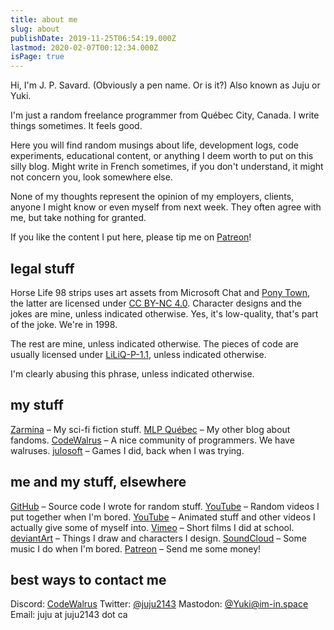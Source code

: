 ```yaml
---
title: about me
slug: about
publishDate: 2019-11-25T06:54:19.000Z
lastmod: 2020-02-07T00:12:34.000Z
isPage: true
---
```


Hi, I'm J. P. Savard. (Obviously a pen name. Or is it?) Also known as Juju or Yuki.

I'm just a random freelance programmer from Québec City, Canada. I write things sometimes. It feels good.

Here you will find random musings about life, development logs, code experiments, educational content, or anything I deem worth to put on this silly blog. Might write in French sometimes, if you don't understand, it might not concern you, look somewhere else.

None of my thoughts represent the opinion of my employers, clients, anyone I might know or even myself from next week. They often agree with me, but take nothing for granted.

If you like the content I put here, please tip me on [Patreon](http://www.patreon.com/juju2143)!

## legal stuff

Horse Life 98 strips uses art assets from Microsoft Chat and [Pony Town](https://pony.town), the latter are licensed under [CC BY-NC 4.0](https://creativecommons.org/licenses/by-nc/4.0/). Character designs and the jokes are mine, unless indicated otherwise. Yes, it's low-quality, that's part of the joke. We're in 1998.

The rest are mine, unless indicated otherwise. The pieces of code are usually licensed under [LiLiQ-P-1.1](https://forge.gouv.qc.ca/licence/liliq-v1-1/), unless indicated otherwise.

I'm clearly abusing this phrase, unless indicated otherwise.

## my stuff

[Zarmina](http://zarmina.xyz/) – My sci-fi fiction stuff.
[MLP Québec](http://mlp.quebec/) – My other blog about fandoms.
[CodeWalrus](https://codewalr.us/) – A nice community of programmers. We have walruses.
[julosoft](http://julosoft.net/) – Games I did, back when I was trying.

## me and my stuff, elsewhere

[GitHub](https://github.com/juju2143?tab=repositories) – Source code I wrote for random stuff.
[YouTube](https://www.youtube.com/user/julosoft) – Random videos I put together when I'm bored.
[YouTube](https://www.youtube.com/c/juju2143) – Animated stuff and other videos I actually give some of myself into.
[Vimeo](https://vimeo.com/juju2143) – Short films I did at school.
[deviantArt](http://juju2143.deviantart.com/) – Things I draw and characters I design.
[SoundCloud](http://soundcloud.com/juju2143) – Some music I do when I'm bored.
[Patreon](http://www.patreon.com/juju2143) – Send me some money!

## best ways to contact me

Discord: [CodeWalrus](https://discord.gg/cuZcfcF)
Twitter: [@juju2143](https://twitter.com/juju2143)
Mastodon: [@Yuki@im-in.space](https://im-in.space/@Yuki)
Email: juju at juju2143 dot ca

